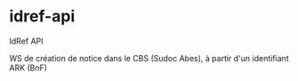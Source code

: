 # idref-api
IdRef API

WS de création de notice dans le CBS (Sudoc Abes), à partir d'un identifiant ARK (BnF)
